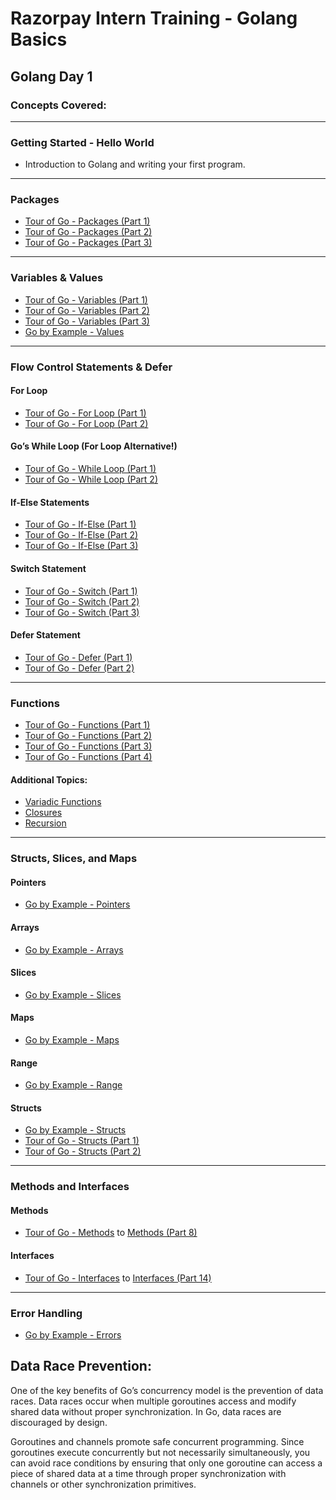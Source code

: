 # Razorpay Intern Training - Golang Basics

## Golang Day 1

### Concepts Covered:

---

### Getting Started - Hello World
- Introduction to Golang and writing your first program.

---

### Packages
- [Tour of Go - Packages (Part 1)](https://tour.golang.org/basics/1)  
- [Tour of Go - Packages (Part 2)](https://tour.golang.org/basics/2)  
- [Tour of Go - Packages (Part 3)](https://tour.golang.org/basics/3)  

---

### Variables & Values
- [Tour of Go - Variables (Part 1)](https://tour.golang.org/basics/8)  
- [Tour of Go - Variables (Part 2)](https://tour.golang.org/basics/9)  
- [Tour of Go - Variables (Part 3)](https://tour.golang.org/basics/10)  
- [Go by Example - Values](https://gobyexample.com/values)  

---

### Flow Control Statements & Defer

#### For Loop
- [Tour of Go - For Loop (Part 1)](https://tour.golang.org/flowcontrol/1)  
- [Tour of Go - For Loop (Part 2)](https://tour.golang.org/flowcontrol/2)  

#### Go’s While Loop (For Loop Alternative!)
- [Tour of Go - While Loop (Part 1)](https://tour.golang.org/flowcontrol/3)  
- [Tour of Go - While Loop (Part 2)](https://tour.golang.org/flowcontrol/4)  

#### If-Else Statements
- [Tour of Go - If-Else (Part 1)](https://tour.golang.org/flowcontrol/5)  
- [Tour of Go - If-Else (Part 2)](https://tour.golang.org/flowcontrol/6)  
- [Tour of Go - If-Else (Part 3)](https://tour.golang.org/flowcontrol/7)  

#### Switch Statement
- [Tour of Go - Switch (Part 1)](https://tour.golang.org/flowcontrol/9)  
- [Tour of Go - Switch (Part 2)](https://tour.golang.org/flowcontrol/10)  
- [Tour of Go - Switch (Part 3)](https://tour.golang.org/flowcontrol/11)  

#### Defer Statement
- [Tour of Go - Defer (Part 1)](https://tour.golang.org/flowcontrol/12)  
- [Tour of Go - Defer (Part 2)](https://tour.golang.org/flowcontrol/13)  

---

### Functions
- [Tour of Go - Functions (Part 1)](https://tour.golang.org/basics/4)  
- [Tour of Go - Functions (Part 2)](https://tour.golang.org/basics/5)  
- [Tour of Go - Functions (Part 3)](https://tour.golang.org/basics/6)  
- [Tour of Go - Functions (Part 4)](https://tour.golang.org/basics/7)  

#### Additional Topics:
- [Variadic Functions](https://gobyexample.com/variadic-functions)  
- [Closures](https://gobyexample.com/closures)  
- [Recursion](https://gobyexample.com/recursion)  

---

### Structs, Slices, and Maps

#### Pointers
- [Go by Example - Pointers](https://gobyexample.com/pointers)  

#### Arrays
- [Go by Example - Arrays](https://gobyexample.com/arrays)  

#### Slices
- [Go by Example - Slices](https://gobyexample.com/slices)  

#### Maps
- [Go by Example - Maps](https://gobyexample.com/maps)  

#### Range
- [Go by Example - Range](https://gobyexample.com/range)  

#### Structs
- [Go by Example - Structs](https://gobyexample.com/structs)  
- [Tour of Go - Structs (Part 1)](https://tour.golang.org/moretypes/4)  
- [Tour of Go - Structs (Part 2)](https://tour.golang.org/moretypes/5)  

---

### Methods and Interfaces

#### Methods
- [Tour of Go - Methods](https://tour.golang.org/methods/1) to [Methods (Part 8)](https://tour.golang.org/methods/8)  

#### Interfaces
- [Tour of Go - Interfaces](https://tour.golang.org/methods/9) to [Interfaces (Part 14)](https://tour.golang.org/methods/14)  

---

### Error Handling
- [Go by Example - Errors](https://gobyexample.com/errors)






## Data Race Prevention:
One of the key benefits of Go’s concurrency model is the prevention of data races. Data races occur when multiple goroutines access and modify shared data without proper synchronization. In Go, data races are discouraged by design.

Goroutines and channels promote safe concurrent programming. Since goroutines execute concurrently but not necessarily simultaneously, you can avoid race conditions by ensuring that only one goroutine can access a piece of shared data at a time through proper synchronization with channels or other synchronization primitives.